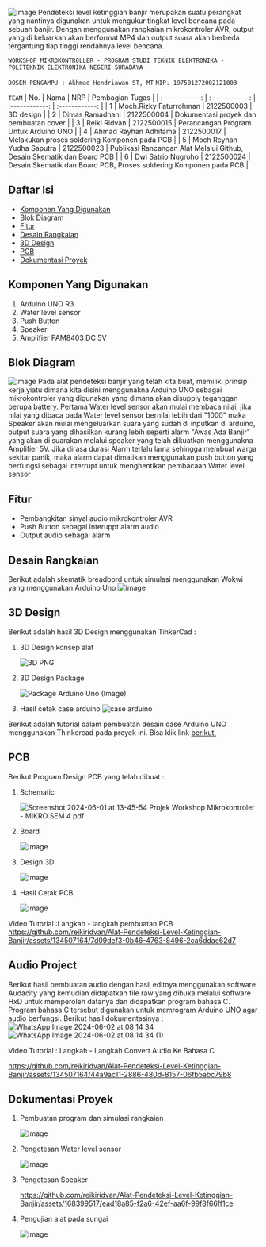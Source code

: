 ![image](https://github.com/reikiridvan/Alat-Pendeteksi-Level-Ketinggian-Banjir/assets/168399517/a5538c26-a112-4ee7-95ce-6a8f8d125481)
Pendeteksi level ketinggian banjir merupakan suatu perangkat yang nantinya digunakan untuk mengukur tingkat level bencana pada sebuah banjir. Dengan menggunakan rangkaian mikrokontroler AVR, output yang di keluarkan akan berformat MP4 dan output suara akan berbeda tergantung tiap tinggi rendahnya level bencana.

`WORKSHOP MIKROKONTROLLER - PROGRAM STUDI TEKNIK ELEKTRONIKA - POLITEKNIK ELEKTRONIKA NEGERI SURABAYA`

`DOSEN PENGAMPU : Akhmad Hendriawan ST, MT`
`NIP. 197501272002121003`

`TEAM`
| No.  | Nama  | NRP  | Pembagian Tugas  |
| :------------: | :------------: | :------------: | :------------: |
| 1  | Moch.Rizky Faturrohman  | 2122500003  | 3D design |
| 2  | Dimas Ramadhani | 2122500004  | Dokumentasi proyek dan pembuatan cover  |
| 3  |  Reiki Ridvan | 2122500015  |  Perancangan Program Untuk Arduino UNO |
| 4  |  Ahmad Rayhan Adhitama  |  2122500017 |  Melakukan proses soldering Komponen pada PCB |
| 5  |  Moch Reyhan Yudha Saputra | 2122500023  |  Publikasi Rancangan Alat Melalui Github, Desain Skematik dan Board PCB |
| 6  | Dwi Satrio Nugroho  |  2122500024 | Desain Skematik dan Board PCB, Proses soldering Komponen pada PCB |

## Daftar Isi
- [Komponen Yang Digunakan](#Komponen-Yang-Digunakan)
- [Blok Diagram](#Blok-Diagram)
- [Fitur](#Fitur)
- [Desain Rangkaian](#Desain-Rangkaian)
- [3D Design](#3D-Design)
- [PCB](#PCB)
- [Dokumentasi Proyek](#Dokumentasi-Proyek)

## Komponen Yang Digunakan
1. Arduino UNO R3
2. Water level sensor
3. Push Button
4. Speaker
5. Amplifier PAM8403 DC 5V

## Blok Diagram

![image](https://github.com/reikiridvan/Alat-Pendeteksi-Level-Ketinggian-Banjir/assets/168399517/9fc287d7-da1b-4631-9973-f1dbf7c13ca8)
Pada alat pendeteksi banjir yang telah kita buat, memiliki prinsip kerja yiatu dimana kita disini menggunakna Arduino UNO sebagai mikrokontroler yang digunakan yang dimana akan disupply teganggan berupa battery. Pertama Water level sensor akan mulai membaca nilai, jika nilai yang dibaca pada Water level sensor bernilai lebih dari "1000" maka Speaker akan mulai mengeluarkan suara yang sudah di inputkan di arduino, output suara yang dihasilkan kurang lebih seperti alarm "Awas Ada Banjir" yang akan di suarakan melalui speaker yang telah dikuatkan menggunakna Amplifier 5V. Jika dirasa durasi Alarm terlalu lama sehingga membuat warga sekitar panik, maka alarm dapat dimatikan menggunakan push button yang berfungsi sebagai interrupt untuk menghentikan pembacaan Water level sensor
   
## Fitur
- Pembangkitan sinyal audio mikrokontroler AVR
- Push Button sebagai interuppt alarm audio
- Output audio sebagai alarm

## Desain Rangkaian
Berikut adalah skematik breadbord untuk simulasi menggunakan Wokwi yang menggunakan Arduino Uno
![image](https://github.com/reikiridvan/Alat-Pendeteksi-Level-Ketinggian-Banjir/assets/168399517/429d990a-663b-4f07-827f-03e722ed1c1f)

## 3D Design
Berikut adalah hasil 3D Design menggunakan TinkerCad :

1. 3D Design konsep alat
   
    ![3D PNG](https://github.com/reikiridvan/Alat-Pendeteksi-Level-Ketinggian-Banjir/assets/168399517/f4f3e932-139f-4a36-a8f4-e7678ca994f5)
   
2. 3D Design Package
   
   ![Package Arduino Uno (Image)](https://github.com/reikiridvan/Alat-Pendeteksi-Level-Ketinggian-Banjir/assets/168399517/6660ee80-e628-46a9-b375-c5d34ba228a8)

3. Hasil cetak case arduino
![case arduino](https://github.com/reikiridvan/Alat-Pendeteksi-Level-Ketinggian-Banjir/assets/134507164/493f49aa-e1bd-4d6e-9f28-29c037055429)

Berikut adalah tutorial dalam pembuatan desain case Arduino UNO menggunakan Thinkercad pada proyek ini. Bisa klik link [berikut.](https://youtu.be/i5TSe1QAH68?si=4G1KmNbXgsI5xHIV "berikut.")

## PCB
Berikut Program Design PCB yang telah dibuat :

1. Schematic

   ![Screenshot 2024-06-01 at 13-45-54 Projek Workshop Mikrokontroler - MIKRO SEM 4 pdf](https://github.com/reikiridvan/Alat-Pendeteksi-Level-Ketinggian-Banjir/assets/168399517/e81f606b-a25d-4a9f-ab0b-812c4a2408cb)

2. Board

   ![image](https://github.com/reikiridvan/Alat-Pendeteksi-Level-Ketinggian-Banjir/assets/168399517/fdde5403-41cc-42a4-b613-b2f43a9454df)

3. Design 3D

   ![image](https://github.com/reikiridvan/Alat-Pendeteksi-Level-Ketinggian-Banjir/assets/168399517/0190db1c-7a44-452d-8bbd-456c053680f7)

4. Hasil Cetak PCB

   ![image](https://github.com/reikiridvan/Alat-Pendeteksi-Level-Ketinggian-Banjir/assets/168399517/19f0b355-4497-4219-b260-32482fcb6d02)

Video Tutorial :Langkah - langkah pembuatan PCB
https://github.com/reikiridvan/Alat-Pendeteksi-Level-Ketinggian-Banjir/assets/134507164/7d09def3-0b46-4763-8496-2ca6ddae62d7


## Audio Project
Berikut hasil pembuatan audio dengan hasil editnya menggunakan software Audacity yang kemudian didapatkan file raw yang dibuka melalui software HxD untuk memperoleh datanya dan didapatkan program bahasa C. Program bahasa C tersebut digunakan untuk memrogram Arduino UNO agar audio berfungsi. Berikut hasil dokumentasinya :
![WhatsApp Image 2024-06-02 at 08 14 34](https://github.com/reikiridvan/Alat-Pendeteksi-Level-Ketinggian-Banjir/assets/134507164/644f01c8-b334-415c-86fc-745844bdf75e)
![WhatsApp Image 2024-06-02 at 08 14 34 (1)](https://github.com/reikiridvan/Alat-Pendeteksi-Level-Ketinggian-Banjir/assets/134507164/0f8a6fea-1c4b-452f-a618-0d534d24592f)

Video Tutorial : Langkah - Langkah Convert Audio Ke Bahasa C

   https://github.com/reikiridvan/Alat-Pendeteksi-Level-Ketinggian-Banjir/assets/134507164/44a9ac11-2886-480d-8157-06fb5abc79b8

## Dokumentasi Proyek
1. Pembuatan program dan simulasi rangkaian

   ![image](https://github.com/reikiridvan/Alat-Pendeteksi-Level-Ketinggian-Banjir/assets/168399517/a0b6b4bc-1a25-4938-8b5a-6a98fafffdd8)

2. Pengetesan Water level sensor

   ![image](https://github.com/reikiridvan/Alat-Pendeteksi-Level-Ketinggian-Banjir/assets/168399517/e96e6099-6b38-456c-8899-c28a4241bc82)

3. Pengetesan Speaker

   https://github.com/reikiridvan/Alat-Pendeteksi-Level-Ketinggian-Banjir/assets/168399517/ead18a85-f2a6-42ef-aa6f-99f8f66ff1ce

4. Pengujian alat pada sungai

   ![image](https://github.com/reikiridvan/Alat-Pendeteksi-Level-Ketinggian-Banjir/assets/168399517/0901402b-80dd-41e3-b166-ff84cbaece14)







   

